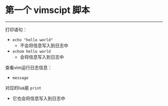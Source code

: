 # 第一个 vimscipt 脚本
---

打印语句：
- `echo "hello world"`
	- 不会将信息写入到日志中
- `echom hello world`
	- 会将信息写入到日志中

查看vim运行日志信息：
- `message`

对应的lua是 `print`
- 它也会将信息写入到日志中